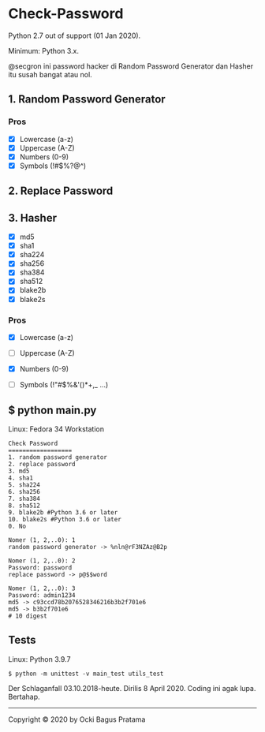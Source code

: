 # Check-Password

Python 2.7 out of support (01 Jan 2020).

Minimum: Python 3.x.

@secgron ini password hacker di Random Password Generator dan Hasher itu susah bangat atau nol.

## 1. Random Password Generator

### Pros

- [x] Lowercase (a-z)
- [x] Uppercase (A-Z)
- [x] Numbers (0-9)
- [x] Symbols (&excl;&num;&dollar;&percnt;&quest;&commat;&Hat;)

## 2. Replace Password

## 3. Hasher
- [x] md5
- [x] sha1
- [x] sha224
- [x] sha256
- [x] sha384
- [x] sha512
- [x] blake2b
- [x] blake2s

### Pros

- [x] Lowercase (a-z)
- [ ] Uppercase (A-Z)
- [x] Numbers (0-9)
- [ ] Symbols (&excl;&quot;&num;&dollar;&percnt;&amp;&apos;&lpar;&rpar;&ast;&plus;&comma;&lowbar; ...)


## \$ python main.py

Linux: Fedora 34 Workstation

```
Check Password
==================
1. random password generator
2. replace password
3. md5
4. sha1
5. sha224
6. sha256
7. sha384
8. sha512
9. blake2b #Python 3.6 or later
10. blake2s #Python 3.6 or later
0. No

Nomer (1, 2,..0): 1
random password generator -> %nln@rF3NZAz@B2p

Nomer (1, 2,..0): 2
Password: password
replace password -> p@$$word

Nomer (1, 2,..0): 3
Password: admin1234
md5 -> c93ccd78b2076528346216b3b2f701e6
md5 -> b3b2f701e6
# 10 digest
```

## Tests

Linux: Python 3.9.7

```
$ python -m unittest -v main_test utils_test
```

Der Schlaganfall 03.10.2018-heute. Dirilis 8 April 2020. Coding ini agak lupa. Bertahap.

---

Copyright © 2020 by Ocki Bagus Pratama

